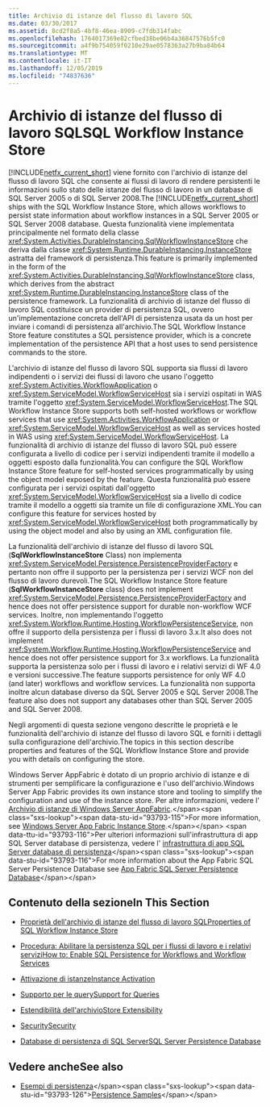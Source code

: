 ```yaml
---
title: Archivio di istanze del flusso di lavoro SQL
ms.date: 03/30/2017
ms.assetid: 8cd2f8a5-4bf8-46ea-8909-c7fdb314fabc
ms.openlocfilehash: 1764017369e82cfbed38be06b4a36847576b5fc0
ms.sourcegitcommit: a4f9b754059f0210e29ae0578363a27b9ba84b64
ms.translationtype: MT
ms.contentlocale: it-IT
ms.lasthandoff: 12/05/2019
ms.locfileid: "74837636"
---
```

# <a name="sql-workflow-instance-store"></a><span data-ttu-id="93793-102">Archivio di istanze del flusso di lavoro SQL</span><span class="sxs-lookup"><span data-stu-id="93793-102">SQL Workflow Instance Store</span></span>
<span data-ttu-id="93793-103">[!INCLUDE[netfx_current_short](../../../includes/netfx-current-short-md.md)] viene fornito con l'archivio di istanze del flusso di lavoro SQL che consente ai flussi di lavoro di rendere persistenti le informazioni sullo stato delle istanze del flusso di lavoro in un database di SQL Server 2005 o di SQL Server 2008.</span><span class="sxs-lookup"><span data-stu-id="93793-103">The [!INCLUDE[netfx_current_short](../../../includes/netfx-current-short-md.md)] ships with the SQL Workflow Instance Store, which allows workflows to persist state information about workflow instances in a SQL Server 2005 or SQL Server 2008 database.</span></span> <span data-ttu-id="93793-104">Questa funzionalità viene implementata principalmente nel formato della classe <xref:System.Activities.DurableInstancing.SqlWorkflowInstanceStore> che deriva dalla classe <xref:System.Runtime.DurableInstancing.InstanceStore> astratta del framework di persistenza.</span><span class="sxs-lookup"><span data-stu-id="93793-104">This feature is primarily implemented in the form of the <xref:System.Activities.DurableInstancing.SqlWorkflowInstanceStore> class, which derives from the abstract <xref:System.Runtime.DurableInstancing.InstanceStore> class of the persistence framework.</span></span> <span data-ttu-id="93793-105">La funzionalità di archivio di istanze del flusso di lavoro SQL costituisce un provider di persistenza SQL, ovvero un'implementazione concreta dell'API di persistenza usata da un host per inviare i comandi di persistenza all'archivio.</span><span class="sxs-lookup"><span data-stu-id="93793-105">The SQL Workflow Instance Store feature constitutes a SQL persistence provider, which is a concrete implementation of the persistence API that a host uses to send persistence commands to the store.</span></span>  
  
 <span data-ttu-id="93793-106">L'archivio di istanze del flusso di lavoro SQL supporta sia flussi di lavoro indipendenti o i servizi dei flussi di lavoro che usano l'oggetto <xref:System.Activities.WorkflowApplication> o <xref:System.ServiceModel.WorkflowServiceHost> sia i servizi ospitati in WAS tramite l'oggetto <xref:System.ServiceModel.WorkflowServiceHost>.</span><span class="sxs-lookup"><span data-stu-id="93793-106">The SQL Workflow Instance Store supports both self-hosted workflows or workflow services that use <xref:System.Activities.WorkflowApplication> or <xref:System.ServiceModel.WorkflowServiceHost> as well as services hosted in WAS using <xref:System.ServiceModel.WorkflowServiceHost>.</span></span> <span data-ttu-id="93793-107">La funzionalità di archivio di istanze del flusso di lavoro SQL può essere configurata a livello di codice per i servizi indipendenti tramite il modello a oggetti esposto dalla funzionalità.</span><span class="sxs-lookup"><span data-stu-id="93793-107">You can configure the SQL Workflow Instance Store feature for self-hosted services programmatically by using the object model exposed by the feature.</span></span> <span data-ttu-id="93793-108">Questa funzionalità può essere configurata per i servizi ospitati dall'oggetto <xref:System.ServiceModel.WorkflowServiceHost> sia a livello di codice tramite il modello a oggetti sia tramite un file di configurazione XML.</span><span class="sxs-lookup"><span data-stu-id="93793-108">You can configure this feature for services hosted by <xref:System.ServiceModel.WorkflowServiceHost> both programmatically by using the object model and also by using an XML configuration file.</span></span>  
  
 <span data-ttu-id="93793-109">La funzionalità dell'archivio di istanze del flusso di lavoro SQL (**SqlWorkflowInstanceStore** Class) non implementa <xref:System.ServiceModel.Persistence.PersistenceProviderFactory> e pertanto non offre il supporto per la persistenza per i servizi WCF non del flusso di lavoro durevoli.</span><span class="sxs-lookup"><span data-stu-id="93793-109">The SQL Workflow Instance Store feature (**SqlWorkflowInstanceStore** class) does not implement <xref:System.ServiceModel.Persistence.PersistenceProviderFactory> and hence does not offer persistence support for durable non-workflow WCF services.</span></span> <span data-ttu-id="93793-110">Inoltre, non implementando l'oggetto <xref:System.Workflow.Runtime.Hosting.WorkflowPersistenceService>, non offre il supporto della persistenza per i flussi di lavoro 3.x.</span><span class="sxs-lookup"><span data-stu-id="93793-110">It also does not implement <xref:System.Workflow.Runtime.Hosting.WorkflowPersistenceService> and hence does not offer persistence support for 3.x workflows.</span></span> <span data-ttu-id="93793-111">La funzionalità supporta la persistenza solo per i flussi di lavoro e i relativi servizi di WF 4.0 e versioni successive.</span><span class="sxs-lookup"><span data-stu-id="93793-111">The feature supports persistence for only WF 4.0 (and later) workflows and workflow services.</span></span> <span data-ttu-id="93793-112">La funzionalità non supporta inoltre alcun database diverso da SQL Server 2005 e SQL Server 2008.</span><span class="sxs-lookup"><span data-stu-id="93793-112">The feature also does not support any databases other than SQL Server 2005 and SQL Server 2008.</span></span>  
  
 <span data-ttu-id="93793-113">Negli argomenti di questa sezione vengono descritte le proprietà e le funzionalità dell'archivio di istanze del flusso di lavoro SQL e forniti i dettagli sulla configurazione dell'archivio.</span><span class="sxs-lookup"><span data-stu-id="93793-113">The topics in this section describe properties and features of the SQL Workflow Instance Store and provide you with details on configuring the store.</span></span>  
  
 <span data-ttu-id="93793-114">Windows Server AppFabric è dotato di un proprio archivio di istanze e di strumenti per semplificare la configurazione e l'uso dell'archivio.</span><span class="sxs-lookup"><span data-stu-id="93793-114">Windows Server App Fabric provides its own instance store and tooling to simplify the configuration and use of the instance store.</span></span> <span data-ttu-id="93793-115">Per altre informazioni, vedere l' [Archivio di istanze di Windows Server AppFabric](https://docs.microsoft.com/previous-versions/appfabric/ff383417(v=azure.10)).</span><span class="sxs-lookup"><span data-stu-id="93793-115">For more information, see [Windows Server App Fabric Instance Store](https://docs.microsoft.com/previous-versions/appfabric/ff383417(v=azure.10)).</span></span> <span data-ttu-id="93793-116">Per ulteriori informazioni sull'infrastruttura di app SQL Server database di persistenza, vedere l' [infrastruttura di app SQL Server database di persistenza](https://docs.microsoft.com/previous-versions/appfabric/ee790819(v=azure.10))</span><span class="sxs-lookup"><span data-stu-id="93793-116">For more information about the App Fabric SQL Server Persistence Database see [App Fabric SQL Server Persistence Database](https://docs.microsoft.com/previous-versions/appfabric/ee790819(v=azure.10))</span></span>  
  
## <a name="in-this-section"></a><span data-ttu-id="93793-117">Contenuto della sezione</span><span class="sxs-lookup"><span data-stu-id="93793-117">In This Section</span></span>  
  
- [<span data-ttu-id="93793-118">Proprietà dell'archivio di istanze del flusso di lavoro SQL</span><span class="sxs-lookup"><span data-stu-id="93793-118">Properties of SQL Workflow Instance Store</span></span>](properties-of-sql-workflow-instance-store.md)  
  
- [<span data-ttu-id="93793-119">Procedura: Abilitare la persistenza SQL per i flussi di lavoro e i relativi servizi</span><span class="sxs-lookup"><span data-stu-id="93793-119">How to: Enable SQL Persistence for Workflows and Workflow Services</span></span>](how-to-enable-sql-persistence-for-workflows-and-workflow-services.md)  
  
- [<span data-ttu-id="93793-120">Attivazione di istanze</span><span class="sxs-lookup"><span data-stu-id="93793-120">Instance Activation</span></span>](instance-activation.md)  
  
- [<span data-ttu-id="93793-121">Supporto per le query</span><span class="sxs-lookup"><span data-stu-id="93793-121">Support for Queries</span></span>](support-for-queries.md)  
  
- [<span data-ttu-id="93793-122">Estendibilità dell'archivio</span><span class="sxs-lookup"><span data-stu-id="93793-122">Store Extensibility</span></span>](store-extensibility.md)  
  
- [<span data-ttu-id="93793-123">Security</span><span class="sxs-lookup"><span data-stu-id="93793-123">Security</span></span>](security.md)  
  
- [<span data-ttu-id="93793-124">Database di persistenza di SQL Server</span><span class="sxs-lookup"><span data-stu-id="93793-124">SQL Server Persistence Database</span></span>](sql-server-persistence-database.md)  
  
## <a name="see-also"></a><span data-ttu-id="93793-125">Vedere anche</span><span class="sxs-lookup"><span data-stu-id="93793-125">See also</span></span>

- <span data-ttu-id="93793-126">[Esempi di persistenza](https://docs.microsoft.com/previous-versions/dotnet/netframework-4.0/dd699769(v=vs.100))</span><span class="sxs-lookup"><span data-stu-id="93793-126">[Persistence Samples](https://docs.microsoft.com/previous-versions/dotnet/netframework-4.0/dd699769(v=vs.100))</span></span>
